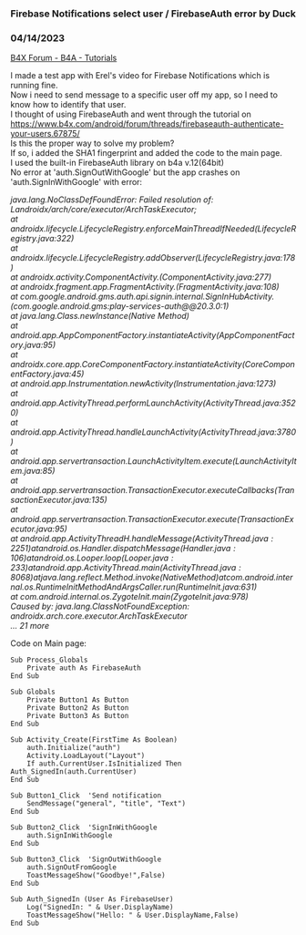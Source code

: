 ### Firebase Notifications select user / FirebaseAuth error by Duck
### 04/14/2023
[B4X Forum - B4A - Tutorials](https://www.b4x.com/android/forum/threads/147437/)

I made a test app with Erel's video for Firebase Notifications which is running fine.  
Now i need to send message to a specific user off my app, so I need to know how to identify that user.  
I thought of using FirebaseAuth and went through the tutorial on <https://www.b4x.com/android/forum/threads/firebaseauth-authenticate-your-users.67875/>  
Is this the proper way to solve my problem?  
If so, i added the SHA1 fingerprint and added the code to the main page.  
I used the built-in FirebaseAuth library on b4a v.12(64bit)  
No error at 'auth.SignOutWithGoogle' but the app crashes on 'auth.SignInWithGoogle' with error:  
  
*java.lang.NoClassDefFoundError: Failed resolution of: Landroidx/arch/core/executor/ArchTaskExecutor;  
 at androidx.lifecycle.LifecycleRegistry.enforceMainThreadIfNeeded(LifecycleRegistry.java:322)  
 at androidx.lifecycle.LifecycleRegistry.addObserver(LifecycleRegistry.java:178)  
 at androidx.activity.ComponentActivity.<init>(ComponentActivity.java:277)  
 at androidx.fragment.app.FragmentActivity.<init>(FragmentActivity.java:108)  
 at com.google.android.gms.auth.api.signin.internal.SignInHubActivity.<init>(com.google.android.gms:play-services-auth@@20.3.0:1)  
 at java.lang.Class.newInstance(Native Method)  
 at android.app.AppComponentFactory.instantiateActivity(AppComponentFactory.java:95)  
 at androidx.core.app.CoreComponentFactory.instantiateActivity(CoreComponentFactory.java:45)  
 at android.app.Instrumentation.newActivity(Instrumentation.java:1273)  
 at android.app.ActivityThread.performLaunchActivity(ActivityThread.java:3520)  
 at android.app.ActivityThread.handleLaunchActivity(ActivityThread.java:3780)  
 at android.app.servertransaction.LaunchActivityItem.execute(LaunchActivityItem.java:85)  
 at android.app.servertransaction.TransactionExecutor.executeCallbacks(TransactionExecutor.java:135)  
 at android.app.servertransaction.TransactionExecutor.execute(TransactionExecutor.java:95)  
 at android.app.ActivityThread$H.handleMessage(ActivityThread.java:2251)  
 at android.os.Handler.dispatchMessage(Handler.java:106)  
 at android.os.Looper.loop(Looper.java:233)  
 at android.app.ActivityThread.main(ActivityThread.java:8068)  
 at java.lang.reflect.Method.invoke(Native Method)  
 at com.android.internal.os.RuntimeInit$MethodAndArgsCaller.run(RuntimeInit.java:631)  
 at com.android.internal.os.ZygoteInit.main(ZygoteInit.java:978)  
Caused by: java.lang.ClassNotFoundException: androidx.arch.core.executor.ArchTaskExecutor  
 … 21 more*  
  
  
Code on Main page:  
  

```B4X
Sub Process_Globals  
    Private auth As FirebaseAuth  
End Sub  
  
Sub Globals  
    Private Button1 As Button  
    Private Button2 As Button  
    Private Button3 As Button  
End Sub  
  
Sub Activity_Create(FirstTime As Boolean)  
    auth.Initialize("auth")  
    Activity.LoadLayout("Layout")  
    If auth.CurrentUser.IsInitialized Then Auth_SignedIn(auth.CurrentUser)  
End Sub  
  
Sub Button1_Click  'Send notification  
    SendMessage("general", "title", "Text")  
End Sub  
  
Sub Button2_Click  'SignInWithGoogle  
    auth.SignInWithGoogle  
End Sub  
  
Sub Button3_Click  'SignOutWithGoogle  
    auth.SignOutFromGoogle  
    ToastMessageShow("Goodbye!",False)  
End Sub  
  
Sub Auth_SignedIn (User As FirebaseUser)  
    Log("SignedIn: " & User.DisplayName)  
    ToastMessageShow("Hello: " & User.DisplayName,False)  
End Sub
```